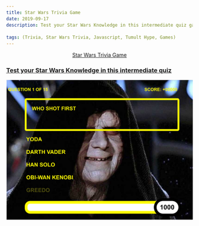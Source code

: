 ```yaml
---
title: Star Wars Trivia Game
date: 2019-09-17
description: Test your Star Wars Knowledge in this intermediate quiz game

tags: (Trivia, Star Wars Trivia, Javascript, Tumult Hype, Games)
---
```



<a href = "https://ajsp.github.io/StarWarsTriviaGame/" target= "_blank"> <center>Star Wars Trivia Game</center>



<h3>Test your Star Wars Knowledge in this intermediate quiz</h3>
<img src= "assets/img/Star wars screenshot.png">


